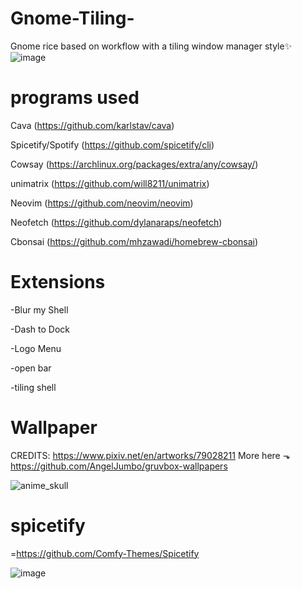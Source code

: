 # Gnome-Tiling-
Gnome rice based on workflow with a tiling window manager style✨
![image](https://github.com/user-attachments/assets/c25674ad-ed99-4b90-96d8-1592bc50bb93)

# programs used

Cava (https://github.com/karlstav/cava)

Spicetify/Spotify (https://github.com/spicetify/cli)

Cowsay (https://archlinux.org/packages/extra/any/cowsay/)

unimatrix (https://github.com/will8211/unimatrix)

Neovim (https://github.com/neovim/neovim)

Neofetch (https://github.com/dylanaraps/neofetch)

Cbonsai (https://github.com/mhzawadi/homebrew-cbonsai)

# Extensions
-Blur my Shell

-Dash to Dock

-Logo Menu

-open bar

-tiling shell

# Wallpaper
CREDITS:
https://www.pixiv.net/en/artworks/79028211
More here ⬎
https://github.com/AngelJumbo/gruvbox-wallpapers

![anime_skull](https://github.com/user-attachments/assets/acab9a08-a34c-4027-80c8-698c02cfdaf1)

# spicetify
=https://github.com/Comfy-Themes/Spicetify

![image](https://github.com/user-attachments/assets/2016d523-7550-4ef8-b6f6-cb8f5efd180d)
